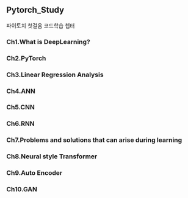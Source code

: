 ## Pytorch_Study
파이토치 첫걸음 코드학습 쳅터
### Ch1.What is DeepLearning?
### Ch2.PyTorch
### Ch3.Linear Regression Analysis
### Ch4.ANN
### Ch5.CNN
### Ch6.RNN
### Ch7.Problems and solutions that can arise during learning
### Ch8.Neural style Transformer
### Ch9.Auto Encoder
### Ch10.GAN
